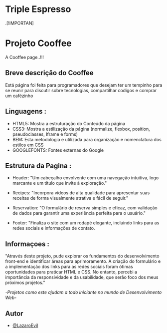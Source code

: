 # Triple Espresso
.[!IMPORTAN]


# Projeto Cooffee

A Cooffee page..!!!


## Breve descrição do Cooffee
Está página foi feita para programadores que desejam ter um tempinho para se reunir para discutir sobre tecnologias, compartilhar codigos e comprar um cafézinho
## Linguagens :
- HTML5: Mostra a estruturação do Conteúdo da página
- CSS3: Mostra a estilização da página (normalize, flexbox, position, pseudoclasses, Iframe e forms)
- BEM: Esta metodologia e utilizada para organização e nomenclatura dos estilos em CSS
- GOOGLEFONTS: Fontes externas do Google
## Estrutura da Pagina :

- Header: "Um cabeçalho envolvente com uma navegação intuitiva, logo marcante e um título que invite à exploração."

- Recipes: "Incorpora vídeos de alta qualidade para apresentar suas receitas de forma visualmente atrativa e fácil de seguir."
 
- Reservation: "O formulário de reserva simples e eficaz, com validação de dados para garantir uma experiência perfeita para o usuário."
 
- Footer: "Finaliza o site com um rodapé elegante, incluindo links para as redes sociais e informações de contato.
## Informaçoes :

"Através deste projeto, pude explorar os fundamentos do desenvolvimento front-end e identificar áreas para aprimoramento. A criação do formulário e a implementação dos links para as redes sociais foram ótimas oportunidades para praticar HTML e CSS. No entanto, percebi a importância da responsividade e da usabilidade, que serão foco dos meus próximos projetos."


*-Projetos como este ajudam a todo iniciante no mundo de Desenvolvimento Web-*


## Autor

- [@LazaroEvil](https://github.com/LazaroEncinas)


